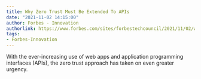 ```yaml
---
title: Why Zero Trust Must Be Extended To APIs
date: "2021-11-02 14:15:00"
author: Forbes - Innovation
authorlink: https://www.forbes.com/sites/forbestechcouncil/2021/11/02/why-zero-trust-must-be-extended-to-apis/
tags:
- Forbes-Innovation
---
```

With the ever-increasing use of web apps and application programming interfaces (APIs), the zero trust approach has taken on even greater urgency.